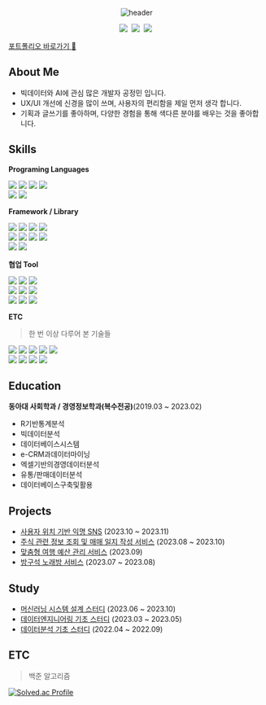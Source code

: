 <div align="center">
  
  ![header](https://capsule-render.vercel.app/api?type=cylinder&color=auto&height=150&section=header&text=Hi!%20I'm%20Jeongmin😉&fontSize=50)

</div> 

<p align="center">
  <a href="mailto:jmgong59@gmail.com"><img src="https://img.shields.io/badge/Gmail-d14836?style=flat-square&logo=Gmail&logoColor=white&link=jmgong59@gmail.com"/></a>&nbsp
  <a href="https://ggong59.tistory.com"><img src="https://img.shields.io/badge/Tistory-000000?style=flat-square&logo=Tistory&logoColor=white&link=https://ggong59.tistory.com"/></a>&nbsp
  <a href="https://www.instagram.com/o_goo__/"><img src="https://img.shields.io/badge/Instagram-E4405F?style=flat-square&logo=Instagram&logoColor=white&link=https://www.instagram.com/o_goo__/"/></a>&nbsp
</p>

[포트폴리오 바로가기 📌](https://jmgong59.notion.site/Jeongmin-Gong-Front-End-4a1757acfb714c938edbf40325341c73?pvs=4)


## About Me
- 빅데이터와 AI에 관심 많은 개발자 공정민 입니다.
- UX/UI 개선에 신경을 많이 쓰며, 사용자의 편리함을 제일 먼저 생각 합니다.
- 기획과 글쓰기를 좋아하며, 다양한 경험을 통해 색다른 분야를 배우는 것을 좋아합니다.


## Skills
**Programing Languages**

<p>
  <img src="https://img.shields.io/badge/JavaScript-F7DF1e?style=flat-square&logo=javascript&logoColor=white"/> 
  <img src="https://img.shields.io/badge/TypeScript-3178C6?style=flat-square&logo=Typescript&logoColor=white"/>
  <img src="https://img.shields.io/badge/HTML5-E34F26?style=flat-square&logo=HTML5&logoColor=white"/>
  <img src="https://img.shields.io/badge/CSS3-1572B6?style=flat-square&logo=CSS3&logoColor=white"/>
  <br/>
  <img src="https://img.shields.io/badge/Python-3766AB?style=flat-square&logo=Python&logoColor=white"/>
  <img src="https://img.shields.io/badge/R-276DC3?style=flat-square&logo=R&logoColor=white"/>
</p>

**Framework / Library**

<p>
  <img src="https://img.shields.io/badge/React-61DAFB?style=flat-square&logo=React&logoColor=white">
  <img src="https://img.shields.io/badge/Node.js-339933?style=flat-square&logo=Node.js&logoColor=white">
  <img src="https://img.shields.io/badge/django-092E20?style=flat-square&logo=django&logoColor=white"/>
  <img src="https://img.shields.io/badge/Vue.js-4FC08D?style=flat-square&logo=Vue.js&logoColor=white">
  <br/>
  <img src="https://img.shields.io/badge/Recoil-3578E5?style=flat-square&logo=Recoil&logoColor=white">
  <img src="https://img.shields.io/badge/Redux-764ABC?style=flat-square&logo=Redux&logoColor=white">
  <img src="https://img.shields.io/badge/React Router-CA4245?style=flat-square&logo=reactrouter&logoColor=white">
  <img src="https://img.shields.io/badge/Tailwind CSS-06B6D4?style=flat-square&logo=TailwindCSS&logoColor=white"/>
  <br/>
  <img src="https://img.shields.io/badge/Pandas-150458?style=flat-square&logo=pandas&logoColor=white"/>
  <img src="https://img.shields.io/badge/NumPy-013243?style=flat-square&logo=Numpy&logoColor=white"/>
</p>

**협업 Tool**
<p>
  <img src="https://img.shields.io/badge/figma-F24E1E?style=flat-square&logo=figma&logoColor=white">
  <img src="https://img.shields.io/badge/notion-000000?style=flat-square&logo=notion&logoColor=white">
  <img src="https://img.shields.io/badge/jira-0052CC?style=flat-square&logo=jira&logoColor=white">
  <br/>
  <img src="https://img.shields.io/badge/GitHub-181717?style=flat-square&logo=github&logoColor=white">
  <img src="https://img.shields.io/badge/GitLab-FC6D26?style=flat-square&logo=gitlab&logoColor=white">
  <img src="https://img.shields.io/badge/Gerrit-EEEEEE?style=flat-square&logo=gerrit&logoColor=white">
  <br/>
  <img src="https://img.shields.io/badge/Mattermost-0058CC?style=flat-square&logo=mattermost&logoColor=white">
  <img src="https://img.shields.io/badge/Slack-4A154B?style=flat-square&logo=slack&logoColor=white">
  <img src="https://img.shields.io/badge/Discord-5865F2?style=flat-square&logo=discord&logoColor=white">
</p>


**ETC**
> 한 번 이상 다루어 본 기술들

<p>
  <img src="https://img.shields.io/badge/amazon EC2-FF9900?style=flat-square&logo=amazonec2&logoColor=white"/>
  <img src="https://img.shields.io/badge/amazon S3-569A31?style=flat-square&logo=amazonS3&logoColor=white"/>
  <img src="https://img.shields.io/badge/jenkins-D24939?style=flat-square&logo=jenkins&logoColor=white"/>
  <img src="https://img.shields.io/badge/docker-2496ED?style=flat-square&logo=docker&logoColor=white"/>
  <img src="https://img.shields.io/badge/nginx-009639?style=flat-square&logo=nginx&logoColor=white"/>
  <br>
  <img src="https://img.shields.io/badge/Java-007396?style=flat-square&logo=OpenJDK&logoColor=white"/>
  <img src="https://img.shields.io/badge/Oracle-F80000?style=flat-square&logo=Oracle&logoColor=white"/>
  <img src="https://img.shields.io/badge/Mysql-4479A1?style=flat-square&logo=MySql&logoColor=white"/>
  <img src="https://img.shields.io/badge/postgreSQL-4169E1?style=flat-square&logo=postgresql&logoColor=white"/>
</p>


## Education
**동아대 사회학과 / 경영정보학과(복수전공)**(2019.03 ~ 2023.02)
- R기반통계분석
- 빅데이터분석
- 데이터베이스시스템
- e-CRM과데이터마이닝
- 엑셀기반의경영데이터분석
- 유통/판매데이터분석
- 데이터베이스구축및활용


## Projects
- [사용자 위치 기반 익명 SNS](https://github.com/jeongmin59/donggam) (2023.10 ~ 2023.11)
- [주식 관련 정보 조회 및 매매 일지 작성 서비스](https://github.com/jeongmin59/antoday) (2023.08 ~ 2023.10)
- [맞춤형 여행 예산 관리 서비스](https://github.com/jeongmin59/ShinhanHack_SawSim) (2023.09)
- [방구석 노래방 서비스](https://github.com/jeongmin59/ssarout) (2023.07 ~ 2023.08)


## Study
- [머신러닝 시스템 설계 스터디](https://github.com/donga-it-club/2023_Designing-ML-systems-Study) (2023.06 ~ 2023.10) 
- [데이터엔지니어링 기초 스터디](https://github.com/jeongmin59/DE_Study) (2023.03 ~ 2023.05)
- [데이터분석 기초 스터디](https://codeusjourney.notion.site/5-8-2-e9e04b2cc995492881796736dc126642) (2022.04 ~ 2022.09)


## ETC

> 백준 알고리즘
<p>

[![Solved.ac Profile](http://mazassumnida.wtf/api/generate_badge?boj=jmgong59)](https://solved.ac/jmgong59)
  
</p>
